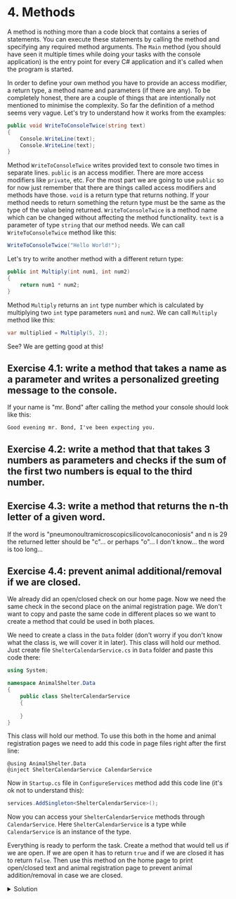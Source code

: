 # 4. Methods

A method is nothing more than a code block that contains a series of statements. You can execute these statements by calling the method and specifying any required method arguments. The `Main` method (you should have seen it multiple times while doing your tasks with the console application) is the entry point for every C# application and it's called when the program is started. 

In order to define your own method you have to provide an access modifier, a return type, a method name and parameters (if there are any). To be completely honest, there are a couple of things that are intentionally not mentioned to minimise the complexity. So far the definition of a method seems very vague. Let's try to understand how it works from the examples:
```csharp
public void WriteToConsoleTwice(string text)
{
    Console.WriteLine(text);
    Console.WriteLine(text);
}
```
Method `WriteToConsoleTwice` writes provided text to console two times in separate lines. `public` is an access modifier. There are more access modifiers like `private`, etc. For the most part we are going to use `public` so for now just remember that there are things called access modifiers and methods have those. `void` is a return type that returns nothing. If your method needs to return something the return type must be the same as the type of the value being returned. `WriteToConsoleTwice` is a method name which can be changed without affecting the method functionality. `text` is a parameter of type `string` that our method needs. We can call `WriteToConsoleTwice` method like this:
```csharp
WriteToConsoleTwice("Hello World!");
```
Let's try to write another method with a different return type:
```csharp
public int Multiply(int num1, int num2)
{
    return num1 * num2;
}
```
Method `Multiply` returns an `int` type number which is calculated by multiplying two `int` type parameters `num1` and `num2`. We can call `Multiply` method like this:
```csharp
var multiplied = Multiply(5, 2);
```
See? We are getting good at this!

## Exercise 4.1: write a method that takes a name as a parameter and writes a personalized greeting message to the console.

If your name is "mr. Bond" after calling the method your console should look like this:
```
Good evening mr. Bond, I've been expecting you.
```
## Exercise 4.2: write a method that that takes 3 numbers as parameters and checks if the sum of the first two numbers is equal to the third number.

## Exercise 4.3: write a method that returns the n-th letter of a given word.

If the word is "pneumonoultramicroscopicsilicovolcanoconiosis" and n is 29 the returned letter should be "c"... or perhaps "o"... I don't know... the word is too long...

## Exercise 4.4: prevent animal additional/removal if we are closed.

We already did an open/closed check on our home page. Now we need the same check in the second place on the animal registration page. We don't want to copy and paste the same code in different places so we want to create a method that could be used in both places.

We need to create a class in the `Data` folder (don't worry if you don't know what the class is, we will cover it in later). This class will hold our method. Just create file `ShelterCalendarService.cs` in `Data` folder and paste this code there:

```csharp
using System;

namespace AnimalShelter.Data
{
    public class ShelterCalendarService
    {
        
    }
}
```

This class will hold our method. To use this both in the home and animal registration pages we need to add this code in page files right after the first line:

```cshtml
@using AnimalShelter.Data
@inject ShelterCalendarService CalendarService 
```

Now in `Startup.cs` file in `ConfigureServices` method add this code line (it's ok not to understand this):

```csharp
services.AddSingleton<ShelterCalendarService>();
```

Now you can access your `ShelterCalendarService` methods through `CalendarService`. Here `ShelterCalendarService` is a type while `CalendarService` is an instance of the type.

Everything is ready to perform the task. Create a method that would tell us if we are open. If we are open it has to return `true` and if we are closed it has to return `false`. Then use this method on the home page to print open/closed text and animal registration page to prevent animal addition/removal in case we are closed.

<details>
<summary>Solution</summary>

### Step 1

Create a `public` method that returns a value of type `bool` in the class we created earlier. You have already created the logic for it in the last lesson:

```csharp
public bool IsShelterOpen()
{
    switch (DateTime.Today.DayOfWeek)
    {
        case (DayOfWeek.Monday):
        case (DayOfWeek.Tuesday):
        case (DayOfWeek.Wednesday):
        case (DayOfWeek.Thursday):
        case (DayOfWeek.Friday):
            if (DateTime.Now.Hour > 8 && DateTime.Now.Hour < 17)
                return true;
            else
                return false;
        default:
            return false;
    }
}
```

### Step 2

Rewrite `GetOpenClosedText` method on the home page to use the new method of `ShelterCalendarService`:

```csharp
private string GetOpenClosedText()
{
    if (CalendarService.IsShelterOpen())
        return "open";
    else
        return "closed";
}
```

The code in the home page became very simple. We hid all the logic of checking if we are open in the `IsShelterOpen` method. Now `GetOpenClosedText` method only focuses on returning a text indicating if the shelter is closed or open. The code became easier to read and understand.

### Step 3

Add open/closed check to `AddAnimal` and `RemoveAnimal` methods in the code of animal registration page:

```csharp
private void AddAnimal()
{
    if (CalendarService.IsShelterOpen() && animalCount < AnimalCapacity)
        animalCount++;
}

private void RemoveAnimal()
{
    if (CalendarService.IsShelterOpen() && animalCount > 0)
        animalCount--;
}
```

### Step 4

Run the application.

</details>